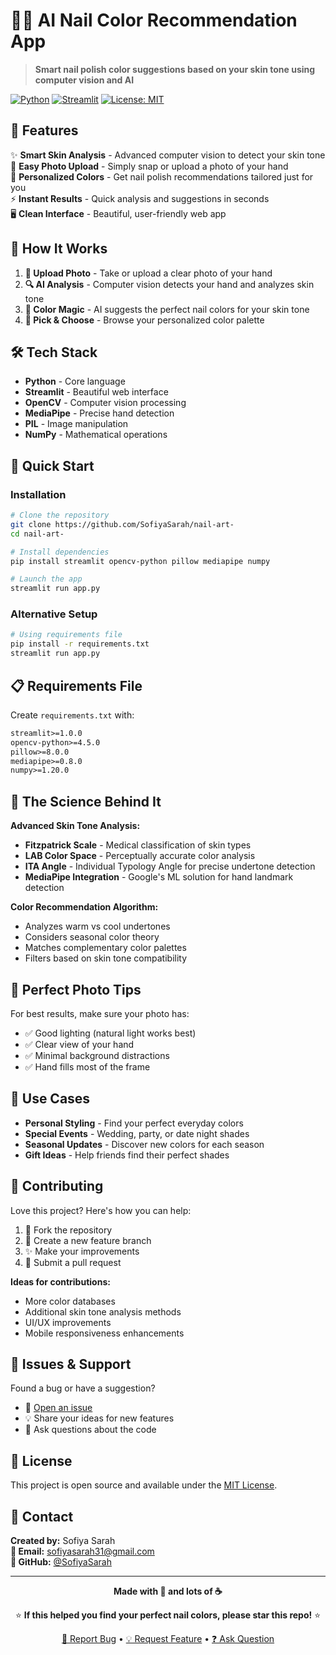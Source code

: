 # 💅✨ AI Nail Color Recommendation App

> **Smart nail polish color suggestions based on your skin tone using computer vision and AI**

[![Python](https://img.shields.io/badge/Python-3.7+-blue.svg)](https://www.python.org/downloads/)
[![Streamlit](https://img.shields.io/badge/Streamlit-Framework-red.svg)](https://streamlit.io/)
[![License: MIT](https://img.shields.io/badge/License-MIT-green.svg)](https://opensource.org/licenses/MIT)

## 🌟 Features

✨ **Smart Skin Analysis** - Advanced computer vision to detect your skin tone  
📸 **Easy Photo Upload** - Simply snap or upload a photo of your hand  
🎨 **Personalized Colors** - Get nail polish recommendations tailored just for you  
⚡ **Instant Results** - Quick analysis and suggestions in seconds  
🖥️ **Clean Interface** - Beautiful, user-friendly web app  

## 🎯 How It Works

1. **📱 Upload Photo** - Take or upload a clear photo of your hand
2. **🔍 AI Analysis** - Computer vision detects your hand and analyzes skin tone
3. **🎨 Color Magic** - AI suggests the perfect nail colors for your skin tone
4. **💅 Pick & Choose** - Browse your personalized color palette

## 🛠️ Tech Stack

- **Python** - Core language
- **Streamlit** - Beautiful web interface
- **OpenCV** - Computer vision processing
- **MediaPipe** - Precise hand detection
- **PIL** - Image manipulation
- **NumPy** - Mathematical operations

## 🚀 Quick Start

### Installation

```bash
# Clone the repository
git clone https://github.com/SofiyaSarah/nail-art-
cd nail-art-

# Install dependencies
pip install streamlit opencv-python pillow mediapipe numpy

# Launch the app
streamlit run app.py
```

### Alternative Setup
```bash
# Using requirements file
pip install -r requirements.txt
streamlit run app.py
```


## 📋 Requirements File

Create `requirements.txt` with:
```txt
streamlit>=1.0.0
opencv-python>=4.5.0
pillow>=8.0.0
mediapipe>=0.8.0
numpy>=1.20.0
```

## 🔬 The Science Behind It

**Advanced Skin Tone Analysis:**
- **Fitzpatrick Scale** - Medical classification of skin types
- **LAB Color Space** - Perceptually accurate color analysis  
- **ITA Angle** - Individual Typology Angle for precise undertone detection
- **MediaPipe Integration** - Google's ML solution for hand landmark detection

**Color Recommendation Algorithm:**
- Analyzes warm vs cool undertones
- Considers seasonal color theory
- Matches complementary color palettes
- Filters based on skin tone compatibility

## 📸 Perfect Photo Tips

For best results, make sure your photo has:
- ✅ Good lighting (natural light works best)
- ✅ Clear view of your hand
- ✅ Minimal background distractions
- ✅ Hand fills most of the frame

## 🎨 Use Cases

- **Personal Styling** - Find your perfect everyday colors
- **Special Events** - Wedding, party, or date night shades
- **Seasonal Updates** - Discover new colors for each season
- **Gift Ideas** - Help friends find their perfect shades

## 🤝 Contributing

Love this project? Here's how you can help:

1. 🍴 Fork the repository
2. 🌟 Create a new feature branch
3. ✨ Make your improvements
4. 📝 Submit a pull request

**Ideas for contributions:**
- More color databases
- Additional skin tone analysis methods
- UI/UX improvements
- Mobile responsiveness enhancements

## 🐛 Issues & Support

Found a bug or have a suggestion? 
- 📝 [Open an issue](https://github.com/SofiyaSarah/nail-art-/issues)
- 💡 Share your ideas for new features
- 🤔 Ask questions about the code

## 📄 License

This project is open source and available under the [MIT License](LICENSE).

## 💌 Contact

**Created by:** Sofiya Sarah  
**📧 Email:** [sofiyasarah31@gmail.com](mailto:sofiyasarah31@gmail.com)  
**🐙 GitHub:** [@SofiyaSarah](https://github.com/SofiyaSarah)

---

<div align="center">

**Made with 💖 and lots of ☕**

⭐ **If this helped you find your perfect nail colors, please star this repo!** ⭐

[🐛 Report Bug](https://github.com/SofiyaSarah/nail-art-/issues) • [💡 Request Feature](https://github.com/SofiyaSarah/nail-art-/issues) • [❓ Ask Question](https://github.com/SofiyaSarah/nail-art-/discussions)

</div>

